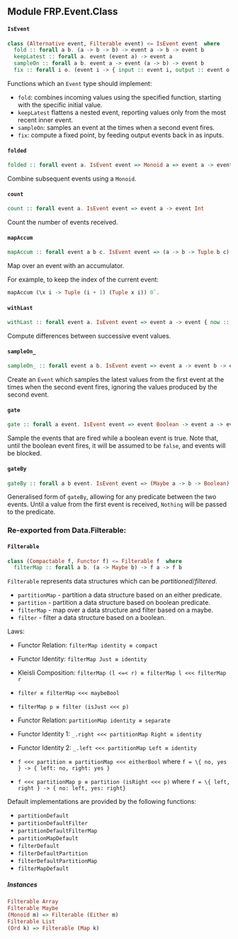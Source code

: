 ## Module FRP.Event.Class

#### `IsEvent`

``` purescript
class (Alternative event, Filterable event) <= IsEvent event  where
  fold :: forall a b. (a -> b -> b) -> event a -> b -> event b
  keepLatest :: forall a. event (event a) -> event a
  sampleOn :: forall a b. event a -> event (a -> b) -> event b
  fix :: forall i o. (event i -> { input :: event i, output :: event o }) -> event o
```

Functions which an `Event` type should implement:

- `fold`: combines incoming values using the specified function,
starting with the specific initial value.
- `keepLatest` flattens a nested event, reporting values only from the
most recent inner event.
- `sampleOn`: samples an event at the times when a second event fires.
- `fix`: compute a fixed point, by feeding output events back in as
inputs.

#### `folded`

``` purescript
folded :: forall event a. IsEvent event => Monoid a => event a -> event a
```

Combine subsequent events using a `Monoid`.

#### `count`

``` purescript
count :: forall event a. IsEvent event => event a -> event Int
```

Count the number of events received.

#### `mapAccum`

``` purescript
mapAccum :: forall event a b c. IsEvent event => (a -> b -> Tuple b c) -> event a -> b -> event c
```

Map over an event with an accumulator.

For example, to keep the index of the current event:

```purescript
mapAccum (\x i -> Tuple (i + 1) (Tuple x i)) 0`.
```

#### `withLast`

``` purescript
withLast :: forall event a. IsEvent event => event a -> event { now :: a, last :: Maybe a }
```

Compute differences between successive event values.

#### `sampleOn_`

``` purescript
sampleOn_ :: forall event a b. IsEvent event => event a -> event b -> event a
```

Create an `Event` which samples the latest values from the first event
at the times when the second event fires, ignoring the values produced by
the second event.

#### `gate`

``` purescript
gate :: forall a event. IsEvent event => event Boolean -> event a -> event a
```

Sample the events that are fired while a boolean event is true. Note that,
until the boolean event fires, it will be assumed to be `false`, and events
will be blocked.

#### `gateBy`

``` purescript
gateBy :: forall a b event. IsEvent event => (Maybe a -> b -> Boolean) -> event a -> event b -> event b
```

Generalised form of `gateBy`, allowing for any predicate between the two
events. Until a value from the first event is received, `Nothing` will be
passed to the predicate.


### Re-exported from Data.Filterable:

#### `Filterable`

``` purescript
class (Compactable f, Functor f) <= Filterable f  where
  filterMap :: forall a b. (a -> Maybe b) -> f a -> f b
```

`Filterable` represents data structures which can be _partitioned_/_filtered_.

- `partitionMap` - partition a data structure based on an either predicate.
- `partition` - partition a data structure based on boolean predicate.
- `filterMap` - map over a data structure and filter based on a maybe.
- `filter` - filter a data structure based on a boolean.

Laws:
- Functor Relation: `filterMap identity ≡ compact`
- Functor Identity: `filterMap Just ≡ identity`
- Kleisli Composition: `filterMap (l <=< r) ≡ filterMap l <<< filterMap r`

- `filter ≡ filterMap <<< maybeBool`
- `filterMap p ≡ filter (isJust <<< p)`

- Functor Relation: `partitionMap identity ≡ separate`
- Functor Identity 1: `_.right <<< partitionMap Right ≡ identity`
- Functor Identity 2: `_.left <<< partitionMap Left ≡ identity`

- `f <<< partition ≡ partitionMap <<< eitherBool` where `f = \{ no, yes } -> { left: no, right: yes }`
- `f <<< partitionMap p ≡ partition (isRight <<< p)` where `f = \{ left, right } -> { no: left, yes: right}`

Default implementations are provided by the following functions:

- `partitionDefault`
- `partitionDefaultFilter`
- `partitionDefaultFilterMap`
- `partitionMapDefault`
- `filterDefault`
- `filterDefaultPartition`
- `filterDefaultPartitionMap`
- `filterMapDefault`

##### Instances
``` purescript
Filterable Array
Filterable Maybe
(Monoid m) => Filterable (Either m)
Filterable List
(Ord k) => Filterable (Map k)
```

